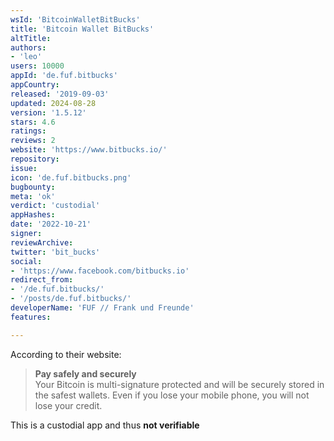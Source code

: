 ```yaml
---
wsId: 'BitcoinWalletBitBucks'
title: 'Bitcoin Wallet BitBucks'
altTitle: 
authors:
- 'leo'
users: 10000
appId: 'de.fuf.bitbucks'
appCountry: 
released: '2019-09-03'
updated: 2024-08-28
version: '1.5.12'
stars: 4.6
ratings: 
reviews: 2
website: 'https://www.bitbucks.io/'
repository: 
issue: 
icon: 'de.fuf.bitbucks.png'
bugbounty: 
meta: 'ok'
verdict: 'custodial'
appHashes: 
date: '2022-10-21'
signer: 
reviewArchive: 
twitter: 'bit_bucks'
social:
- 'https://www.facebook.com/bitbucks.io'
redirect_from:
- '/de.fuf.bitbucks/'
- '/posts/de.fuf.bitbucks/'
developerName: 'FUF // Frank und Freunde'
features: 

---
```


According to their website:

> **Pay safely and securely**<br>
  Your Bitcoin is multi-signature protected and will be securely stored in the
  safest wallets. Even if you lose your mobile phone, you will not lose your
  credit.

This is a custodial app and thus **not verifiable**
